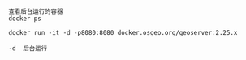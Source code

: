


```
查看后台运行的容器
docker ps
```
```
docker run -it -d -p8080:8080 docker.osgeo.org/geoserver:2.25.x

-d  后台运行


```
